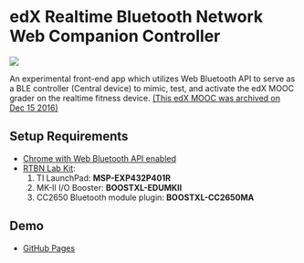 # edX Realtime Bluetooth Network Web Companion Controller

<img src="images/rtbn-demo.png">

An experimental front-end app which utilizes Web Bluetooth API to serve as a BLE controller (Central
device) to mimic, test, and activate the edX MOOC grader on the realtime fitness device. [(This edX MOOC was archived on Dec 15 2016)](https://www.edx.org/course/real-time-bluetooth-networks-shape-world-utaustinx-ut-rtbn-12-01x)

## Setup Requirements
* [Chrome with Web Bluetooth API enabled](https://developers.google.com/web/updates/2015/07/interact-with-ble-devices-on-the-web?hl=en)
* [RTBN Lab Kit](http://edx-org-utaustinx.s3.amazonaws.com/UT601x/RTOSkit.html):
  1. TI LaunchPad: __MSP-EXP432P401R__
  2. MK-II I/O Booster: __BOOSTXL-EDUMKII__
  3. CC2650 Bluetooth module plugin: __BOOSTXL-CC2650MA__

## Demo
* [GitHub Pages](https://gmamba.github.io/edx-rtbn-controller-demo/)
